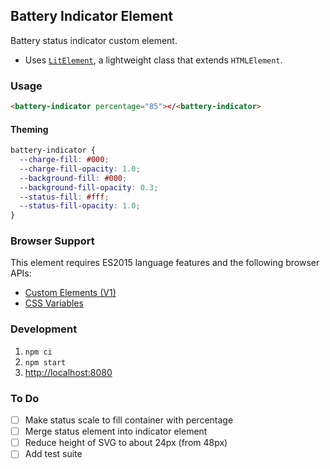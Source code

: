 Battery Indicator Element
-----------------------

Battery status indicator custom element.

- Uses [`LitElement`](https://lit-element.polymer-project.org/), a lightweight class that extends `HTMLElement`.

### Usage
```html
<battery-indicator percentage="85"></<battery-indicator>
```

#### Theming
```css
battery-indicator {
  --charge-fill: #000;
  --charge-fill-opacity: 1.0;
  --background-fill: #000;
  --background-fill-opacity: 0.3;
  --status-fill: #fff;
  --status-fill-opacity: 1.0;
}
```

### Browser Support
This element requires ES2015 language features and the following browser APIs:
- [Custom Elements (V1)](https://caniuse.com/#feat=custom-elementsv1)
- [CSS Variables](https://caniuse.com/#feat=css-variables)

### Development
1. `npm ci`
2. `npm start`
3. <http://localhost:8080>

### To Do
- [ ] Make status scale to fill container with percentage
- [ ] Merge status element into indicator element
- [ ] Reduce height of SVG to about 24px (from 48px)
- [ ] Add test suite
